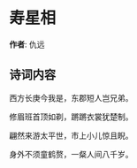 # 寿星相

**作者**: 仇远

## 诗词内容

西方长庚今我是，东郡短人岂兄弟。

修眉班首顶如剃，蹡蹡衣裳犹楚制。

翩然来游太平世，市上小儿惊且睨。

身外不须童鹤赘，一粲人间八千岁。

